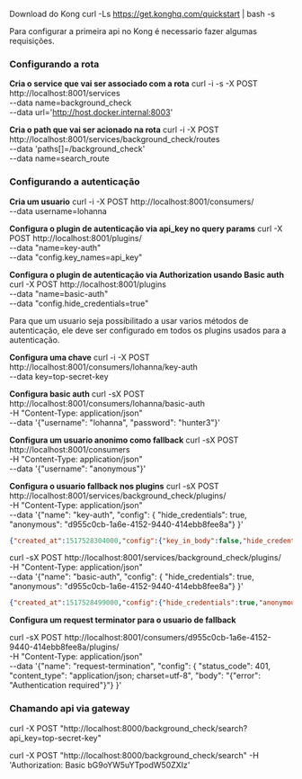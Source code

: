 Download do Kong curl -Ls https://get.konghq.com/quickstart | bash -s

Para configurar a primeira api no Kong é necessario fazer algumas requisições.

### Configurando a rota

**Cria o service que vai ser associado com a rota**
curl -i -s -X POST http://localhost:8001/services \
  --data name=background_check \
  --data url='http://host.docker.internal:8003'

**Cria o path que vai ser acionado na rota**
curl -i -X POST http://localhost:8001/services/background_check/routes \
  --data 'paths[]=/background_check' \
  --data name=search_route

### Configurando a autenticação

**Cria um usuario**
curl -i -X POST http://localhost:8001/consumers/ \
  --data username=lohanna

**Configura o plugin de autenticação via api_key no query params**
curl -X POST http://localhost:8001/plugins/ \
    --data "name=key-auth"  \
    --data "config.key_names=api_key"

**Configura o plugin de autenticação via Authorization usando Basic auth**
curl -X POST http://localhost:8001/plugins \
    --data "name=basic-auth"  \
    --data "config.hide_credentials=true"

Para que um usuario seja possibilitado a usar varios métodos de autenticação, ele deve ser configurado em todos os plugins usados para a autenticação.

**Configura uma chave**
curl -i -X POST http://localhost:8001/consumers/lohanna/key-auth \
  --data key=top-secret-key

**Configura basic auth**
curl -sX POST http://localhost:8001/consumers/lohanna/basic-auth \
  -H "Content-Type: application/json" \
  --data '{"username": "lohanna", "password": "hunter3"}'

**Configura um usuario anonimo como fallback**
curl -sX POST http://localhost:8001/consumers \
  -H "Content-Type: application/json" \
  --data '{"username": "anonymous"}'

**Configura o usuario fallback nos plugins**
curl -sX POST http://localhost:8001/services/background_check/plugins/ \
  -H "Content-Type: application/json" \
  --data '{"name": "key-auth", "config": { "hide_credentials": true, "anonymous": "d955c0cb-1a6e-4152-9440-414ebb8fee8a"} }'
 
```json
{"created_at":1517528304000,"config":{"key_in_body":false,"hide_credentials":true,"anonymous":"d955c0cb-1a6e-4152-9440-414ebb8fee8a","run_on_preflight":true,"key_names":["apikey"]},"id":"bb884f7b-4e48-4166-8c80-c858b5a4c357","name":"key-auth","service_id":"a2a168a8-4491-4fe1-9426-cde3b5fcd45b","enabled":true}
```

curl -sX POST http://localhost:8001/services/background_check/plugins/ \
  -H "Content-Type: application/json" \
  --data '{"name": "basic-auth", "config": { "hide_credentials": true, "anonymous": "d955c0cb-1a6e-4152-9440-414ebb8fee8a"} }'

```json
{"created_at":1517528499000,"config":{"hide_credentials":true,"anonymous":"d955c0cb-1a6e-4152-9440-414ebb8fee8a"},"id":"e5a40543-debe-4225-a879-a54901368e6d","name":"basic-auth","service_id":"a2a168a8-4491-4fe1-9426-cde3b5fcd45b","enabled":true}
```

**Configura um request terminator para o usuario de fallback**

curl -sX POST http://localhost:8001/consumers/d955c0cb-1a6e-4152-9440-414ebb8fee8a/plugins/ \
  -H "Content-Type: application/json" \
  --data '{"name": "request-termination", "config": { "status_code": 401, "content_type": "application/json; charset=utf-8", "body": "{\"error\": \"Authentication required\"}"} }'


### Chamando api via gateway

curl -X POST "http://localhost:8000/background_check/search?api_key=top-secret-key"

curl -X POST "http://localhost:8000/background_check/search" -H 'Authorization: Basic bG9oYW5uYTpodW50ZXIz'